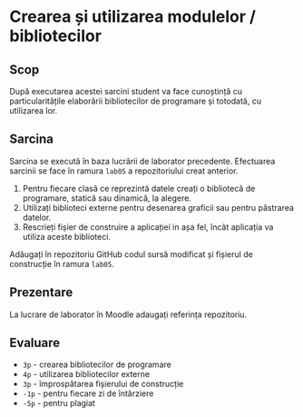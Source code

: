 # Crearea și utilizarea modulelor / bibliotecilor

## Scop

După executarea acestei sarcini student va face cunoștință cu particularitățile elaborării bibliotecilor de programare și totodată, cu utilizarea lor.

## Sarcina

Sarcina se execută în baza lucrării de laborator precedente. Efectuarea sarcinii se face în ramura `lab05` a repozitoriului creat anterior.

1. Pentru fiecare clasă ce reprezintă datele creați o bibliotecă de programare, statică sau dinamică, la alegere.
2. Utilizați biblioteci externe pentru desenarea graficii sau pentru păstrarea datelor.
3. Rescrieți fișier de construire a aplicației in așa fel, încât aplicația va utiliza aceste biblioteci.

Adăugați în repozitoriu GitHub codul sursă modificat și fișierul de construcție în ramura `lab05`.

## Prezentare

La lucrare de laborator în Moodle adaugați referința repozitoriu.

## Evaluare

- `3p` - crearea bibliotecilor de programare
- `4p` - utilizarea bibliotecilor externe
- `3p` - împrospătarea fișierului de construcție
- `-1p` - pentru fiecare zi de întârziere
- `-5p` - pentru plagiat

